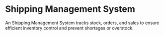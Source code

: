 # Shipping Management System 
An Shipping Management System tracks stock, orders, and sales to ensure efficient inventory control and prevent shortages or overstock.
